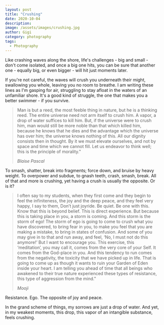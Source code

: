 ```yaml
---
layout: post
title: "Crushing"
date: 2020-10-04
description:
image: /assets/images/crushing.jpg
author: Gigi
category: photography
tags:
  - Photography
---
```


Like crashing waves along the shore, life's challenges - big and small - don't
come isolated, and once a big one hits, you can be sure that another one -
equally big, or even bigger - will hit just moments later.

If you're not careful, the waves will crush you underneath their might,
swallowing you whole, leaving you no room to breathe. I am writing these lines
as I'm gasping for air, struggling to stay afloat in the waters of an unfamiliar
shore. It's a good kind of struggle, the one that makes you a better swimmer -
if you survive.

> Man is but a reed, the most feeble thing in nature, but he is a thinking reed.
> The entire universe need not arm itself to crush him. A vapor, a drop of water
> suffices to kill him. But, if the universe were to crush him, man would still be
> more noble than that which killed him, because he knows that he dies and the
> advantage which the universe has over him; the universe knows nothing of this.
> All our dignity consists then in thought. By it we must elevate ourselves, and
> not by space and time which we cannot fill. Let us endeavor to think well; this
> is the principle of morality."
>
> <cite>Blaise Pascal</cite>

To smash, shatter, break into fragments; force down, and bruise by heavy weight.
To overpower and subdue, to gnash teeth, crash, smash, break. All of that and
more is crushing, yet having a crush is usually the opposite. Or is it?

> I often say to my students, when they first come and they begin to feel the
> infiniteness, the joy and the deep peace, and they feel very happy, I say to
> them, Don’t just joyride. Be quiet. Be one with this. Know that this is beyond
> belief. This is direct experience. But because this is taking place in you, a
> storm is coming. And this storm is the storm of ego! The storm of ego is going
> to come to crush what you have discovered, to bring fear in you, to make you
> feel that you are making a mistake, to bring in states of confusion. And some of
> you may give in to that and run away, and feel, ‘No, I must not do this
> anymore!’ But I want to encourage you. This exercise, this ‘meditation’, you may
> call it, comes from the very core of your Self. It comes from the God-place in
> you. And this tendency to run comes from the negativity, the toxicity that we
> have picked up in life. That is going to come up as though it wants to ruin your
> Garden of Eden inside your heart. I am telling you ahead of time that all beings
> who awakened to their true nature experienced these types of resistance, this
> type of aggression from the mind."
>
> <cite>Mooji</cite>

Resistance. Ego. The opposite of joy and peace.

In the grand scheme of things, my sorrows are just a drop of water. And yet, in
my weakest moments, this drop, this vapor of an intangible substance, feels
crushing.
